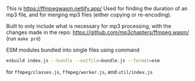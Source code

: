 This is https://ffmpegwasm.netlify.app/
Used for finding the duration of an mp3 file, and for merging mp3 files (either copying or re-encoding).

Built to only include what is necessary for mp3 processing, with the changes made in the repo:
https://github.com/mp3chapters/ffmpeg.wasm/
(run `make prd`)

ESM modules bundled into single files using command
```bash
esbuild index.js --bundle --outfile=bundle.js --format=esm
```
for `ffmpeg/classes.js`, `ffmpeg/worker.js`, and `util/index.js`
